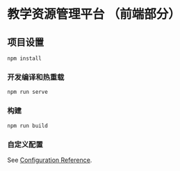 # 教学资源管理平台 （前端部分）

## 项目设置
```
npm install
```

### 开发编译和热重载
```
npm run serve
```

### 构建
```
npm run build
```

### 自定义配置
See [Configuration Reference](https://cli.vuejs.org/config/).
